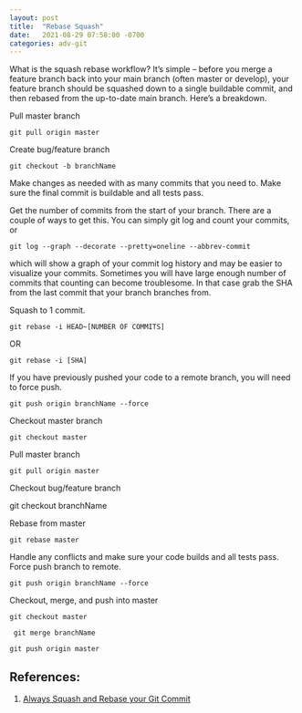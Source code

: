 ```yaml
---
layout: post
title:  "Rebase Squash"
date:   2021-08-29 07:58:00 -0700
categories: adv-git
---
```

What is the squash rebase workflow?
It’s simple – before you merge a feature branch back into your main branch (often master or develop), your feature branch should be squashed down to a single buildable commit, and then rebased from the up-to-date main branch. Here’s a breakdown.


Pull master branch

`git pull origin master`

Create bug/feature branch

`git checkout -b branchName`

Make changes as needed with as many commits that you need to. Make sure the final commit is buildable and all tests pass.

Get the number of commits from the start of your branch. There are a couple of ways to get this. You can simply git log and count your commits, or

`git log --graph --decorate --pretty=oneline --abbrev-commit`

which will show a graph of your commit log history and may be easier to visualize your commits. Sometimes you will have large enough number of commits that counting can become troublesome. In that case grab the SHA from the last commit that your branch branches from.

Squash to 1 commit.

`git rebase -i HEAD~[NUMBER OF COMMITS]`

OR

`git rebase -i [SHA]`

If you have previously pushed your code to a remote branch, you will need to force push.

`git push origin branchName --force`

Checkout master branch

`git checkout master`

Pull master branch

`git pull origin master`

Checkout bug/feature branch

git checkout branchName

Rebase from master

`git rebase master`

Handle any conflicts and make sure your code builds and all tests pass. Force push branch to remote.

`git push origin branchName --force`

Checkout, merge, and push into master

`git checkout master`

` git merge branchName`

`git push origin master`


## References:

1. [ Always Squash and Rebase your Git Commit ](https://blog.carbonfive.com/always-squash-and-rebase-your-git-commits/)
